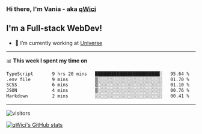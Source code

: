 ### Hi there, I'm Vania - aka [qWici][website]

## I'm a Full-stack WebDev!
- 🔭 I’m currently working at [Universe][universe]

---

📊 **This week I spent my time on**
<!--START_SECTION:waka-->

```txt
TypeScript       9 hrs 20 mins   ████████████████████████░   95.64 %
.env file        9 mins          ▒░░░░░░░░░░░░░░░░░░░░░░░░   01.70 %
SCSS             6 mins          ▒░░░░░░░░░░░░░░░░░░░░░░░░   01.10 %
JSON             4 mins          ▒░░░░░░░░░░░░░░░░░░░░░░░░   00.76 %
Markdown         2 mins          ░░░░░░░░░░░░░░░░░░░░░░░░░   00.41 %
```

<!--END_SECTION:waka-->

---

![visitors](https://visitor-badge.glitch.me/badge?page_id=qWici)


[![qWici's GitHub stats](https://github-readme-stats.vercel.app/api?username=qWici)](https://github.com/qWici/github-readme-stats)

[website]: https://devkucher.com
[twitter]: https://twitter.com/KucherDev
[linkedin]: https://www.linkedin.com/in/ivankucher
[universe]: https://universeapps.limited
